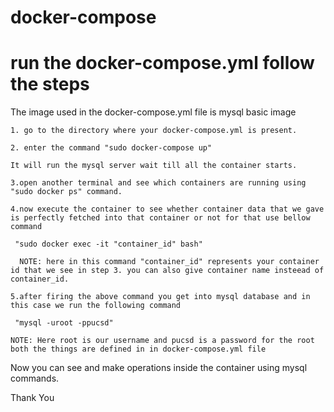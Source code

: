 # docker-compose 
# run the docker-compose.yml follow the steps

The image used in the docker-compose.yml file is mysql basic image

    1. go to the directory where your docker-compose.yml is present.

    2. enter the command "sudo docker-compose up"

    It will run the mysql server wait till all the container starts.

    3.open another terminal and see which containers are running using "sudo docker ps" command.

    4.now execute the container to see whether container data that we gave is perfectly fetched into that container or not for that use bellow command

     "sudo docker exec -it "container_id" bash"

      NOTE: here in this command "container_id" represents your container id that we see in step 3. you can also give container name insteead of container_id.

    5.after firing the above command you get into mysql database and in this case we run the following command

     "mysql -uroot -ppucsd"

    NOTE: Here root is our username and pucsd is a password for the root both the things are defined in in docker-compose.yml file

Now you can see and make operations inside the container using mysql commands.

Thank You
